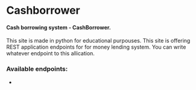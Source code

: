# Cashborrower

#### Cash borrowing system - CashBorrower.

This site is made in python for educational purpouses.
This site is offering REST application endpoints for for money lending system.
You can write whatever endpoint to this allication.

### Available endpoints:
*
